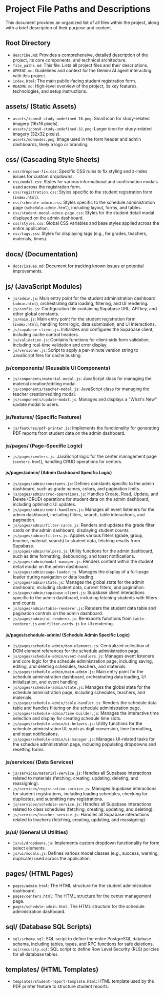 # Project File Paths and Descriptions

This document provides an organized list of all files within the project, along with a brief description of their purpose and content.

## Root Directory
*   `describe.md`: Provides a comprehensive, detailed description of the project, its core components, and technical architecture.
*   `file_paths.md`: This file. Lists all project files and their descriptions.
*   `GEMINI.md`: Guidelines and context for the Gemini AI agent interacting with this project.
*   `index.html`: The main public-facing student registration form.
*   `README.md`: High-level overview of the project, its key features, technologies, and setup instructions.

## assets/ (Static Assets)
*   `assets/icons8-study-undefined-16.png`: Small icon for study-related imagery (16x16 pixels).
*   `assets/icons8-study-undefined-32.png`: Larger icon for study-related imagery (32x32 pixels).
*   `assets/mohandes.png`: Image used in the form header and admin dashboards, likely a logo or branding.

## css/ (Cascading Style Sheets)
*   `css/dropdown-fix.css`: Specific CSS rules to fix styling and z-index issues for custom dropdowns.
*   `css/modal.css`: Styles for various informational and confirmation modals used across the registration form.
*   `css/registration.css`: Styles specific to the student registration form (`index.html`).
*   `css/schedule-admin.css`: Styles specific to the schedule administration page (`schedule-admin.html`), including layout, forms, and tables.
*   `css/student-modal-admin-page.css`: Styles for the student detail modal displayed on the admin dashboard.
*   `css/styles.css`: Global CSS variables and base styles applied across the entire application.
*   `css/tags.css`: Styles for displaying tags (e.g., for grades, teachers, materials, times).

## docs/ (Documentation)
*   `docs/issues.md`: Document for tracking known issues or potential improvements.

## js/ (JavaScript Modules)
*   `js/admin.js`: Main entry point for the student administration dashboard (`admin.html`), orchestrating data loading, filtering, and UI rendering.
*   `js/config.js`: Configuration file containing Supabase URL, API key, and other global constants.
*   `js/main.js`: Main entry point for the student registration form (`index.html`), handling form logic, data submission, and UI interactions.
*   `js/supabase-client.js`: Initializes and configures the Supabase client, including cache control headers.
*   `js/validation.js`: Contains functions for client-side form validation, including real-time validation and error display.
*   `js/versioner.js`: Script to apply a per-minute version string to JavaScript files for cache busting.

### js/components/ (Reusable UI Components)
*   `js/components/material-modal.js`: JavaScript class for managing the material creation/editing modal.
*   `js/components/teacher-modal.js`: JavaScript class for managing the teacher creation/editing modal.
*   `js/components/update-modal.js`: Manages and displays a "What's New" update modal to users.

### js/features/ (Specific Features)
*   `js/features/pdf-printer.js`: Implements the functionality for generating PDF reports from student data on the admin dashboard.

### js/pages/ (Page-Specific Logic)
*   `js/pages/centers.js`: JavaScript logic for the center management page (`centers.html`), handling CRUD operations for centers.

#### js/pages/admin/ (Admin Dashboard Specific Logic)
*   `js/pages/admin/constants.js`: Defines constants specific to the admin dashboard, such as grade names, colors, and pagination limits.
*   `js/pages/admin/crud-operations.js`: Handles Create, Read, Update, and Delete (CRUD) operations for student data on the admin dashboard, including optimistic UI updates.
*   `js/pages/admin/event-handlers.js`: Manages all event listeners for the admin dashboard, including filters, search, table interactions, and pagination.
*   `js/pages/admin/filter-cards.js`: Renders and updates the grade filter cards on the admin dashboard, displaying student counts.
*   `js/pages/admin/filters.js`: Applies various filters (grade, group, teacher, material, search) to student data, fetching results from Supabase.
*   `js/pages/admin/helpers.js`: Utility functions for the admin dashboard, such as time formatting, debouncing, and toast notifications.
*   `js/pages/admin/modal-manager.js`: Renders content within the student detail modal on the admin dashboard.
*   `js/pages/admin/page-loader.js`: Manages the display of a full-page loader during navigation or data loading.
*   `js/pages/admin/state.js`: Manages the global state for the admin dashboard, including student data, current filters, and pagination.
*   `js/pages/admin/supabase-client.js`: Supabase client interactions specific to the admin dashboard, including fetching students with filters and counts.
*   `js/pages/admin/table-renderer.js`: Renders the student data table and pagination controls on the admin dashboard.
*   `js/pages/admin/ui-renderer.js`: Re-exports functions from `table-renderer.js` and `filter-cards.js` for UI rendering.

#### js/pages/schedule-admin/ (Schedule Admin Specific Logic)
*   `js/pages/schedule-admin/dom-elements.js`: Centralized collection of DOM element references for the schedule administration page.
*   `js/pages/schedule-admin/event-handlers.js`: Manages event listeners and core logic for the schedule administration page, including saving, editing, and deleting schedules, teachers, and materials.
*   `js/pages/schedule-admin/main-admin.js`: Main entry point for the schedule administration dashboard, orchestrating data loading, UI initialization, and event handling.
*   `js/pages/schedule-admin/state.js`: Manages the global state for the schedule administration page, including schedules, teachers, and materials.
*   `js/pages/schedule-admin/table-handler.js`: Renders the schedule data table and handles filtering on the schedule administration page.
*   `js/pages/schedule-admin/time-builder.js`: Manages the interactive time selection and display for creating schedule time slots.
*   `js/pages/schedule-admin/ui-helpers.js`: Utility functions for the schedule administration UI, such as digit conversion, time formatting, and toast notifications.
*   `js/pages/schedule-admin/ui-manager.js`: Manages UI-related tasks for the schedule administration page, including populating dropdowns and resetting forms.

### js/services/ (Data Services)
*   `js/services/material-service.js`: Handles all Supabase interactions related to materials (fetching, creating, updating, deleting, and reassigning).
*   `js/services/registration-service.js`: Manages Supabase interactions for student registrations, including loading schedules, checking for duplicates, and submitting new registrations.
*   `js/services/schedule-service.js`: Handles all Supabase interactions related to class schedules (fetching, creating, updating, and deleting).
*   `js/services/teacher-service.js`: Handles all Supabase interactions related to teachers (fetching, creating, updating, and reassigning).

### js/ui/ (General UI Utilities)
*   `js/ui/dropdowns.js`: Implements custom dropdown functionality for form select elements.
*   `js/ui/modals.js`: Defines various modal classes (e.g., success, warning, duplicate) used across the application.

## pages/ (HTML Pages)
*   `pages/admin.html`: The HTML structure for the student administration dashboard.
*   `pages/centers.html`: The HTML structure for the center management page.
*   `pages/schedule-admin.html`: The HTML structure for the schedule administration dashboard.

## sql/ (Database SQL Scripts)
*   `sql/schema.sql`: SQL script to define the entire PostgreSQL database schema, including tables, types, and RPC functions for safe deletions.
*   `sql/security.sql`: SQL script to define Row Level Security (RLS) policies for all database tables.

## templates/ (HTML Templates)
*   `templates/student-report-template.html`: HTML template used by the PDF printer feature to structure student reports.
